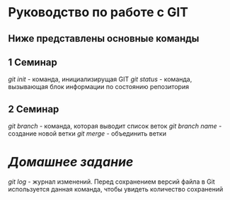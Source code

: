 # Руководство по работе с GIT

## Ниже представлены основные команды

## 1 Семинар
*git init* - команда, инициализирущая GIT
*git status* - команда, вызывающая блок информации по состоянию репозитория


## 2 Семинар
*git branch* - команда, которая выводит список веток
*git branch name* - создание новой ветки
*git merge* - объединить ветки


# *Домашнее задание*

_git log_ - журнал изменений. Перед сохранением версий файла в Git используется данная команда, чтобы увидеть количество сохранений
